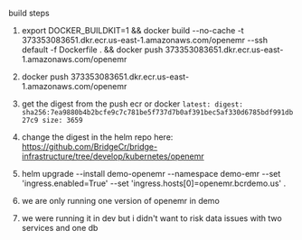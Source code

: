 build steps
1. export DOCKER_BUILDKIT=1 && docker build --no-cache -t 373353083651.dkr.ecr.us-east-1.amazonaws.com/openemr --ssh default -f Dockerfile . && docker push 373353083651.dkr.ecr.us-east-1.amazonaws.com/openemr
2. docker push 373353083651.dkr.ecr.us-east-1.amazonaws.com/openemr
3. get the digest from the push ecr or docker
`latest: digest: sha256:7ea9880b4b2bcfe9c7c781be5f737d7b0af391bec5af330d6785bdf991db27c9 size: 3659`
4. change the digest in the helm repo here: https://github.com/BridgeCr/bridge-infrastructure/tree/develop/kubernetes/openemr
5. helm upgrade --install demo-openemr --namespace demo-emr --set 'ingress.enabled=True' --set 'ingress.hosts[0]=openemr.bcrdemo.us'  .


1. we are only running one version of openemr in demo
2. we were running it in dev but i didn't want to risk data issues with two services and one db
